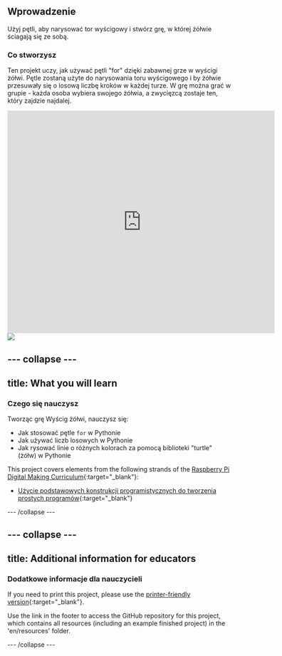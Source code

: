 ## Wprowadzenie

Użyj pętli, aby narysować tor wyścigowy i stwórz grę, w której żółwie ściagają się ze sobą.

### Co stworzysz

Ten projekt uczy, jak używać pętli "for" dzięki zabawnej grze w wyścigi żółwi. Pętle zostaną użyte do narysowania toru wyścigowego i by żółwie przesuwały się o losową liczbę kroków w każdej turze. W grę można grać w grupie - każda osoba wybiera swojego żółwia, a zwycięzcą zostaje ten, który zajdzie najdalej.

<div class="trinket">
  <iframe src="https://trinket.io/embed/python/9339862606?outputOnly=true&start=result" width="600" height="500" frameborder="0" marginwidth="0" marginheight="0" allowfullscreen>
  </iframe>
  <img src="images/race-finished.png">
</div>

## \--- collapse \---

## title: What you will learn

### Czego się nauczysz

Tworząc grę Wyścig żółwi, nauczysz się:

+ Jak stosować pętle `for` w Pythonie
+ Jak używać liczb losowych w Pythonie
+ Jak rysować linie o różnych kolorach za pomocą biblioteki "turtle" (żółw) w Pythonie

This project covers elements from the following strands of the [Raspberry Pi Digital Making Curriculum](https://rpf.io/curriculum){:target="_blank"}:

+ [Użycie podstawowych konstrukcji programistycznych do tworzenia prostych programów](https://www.raspberrypi.org/curriculum/programming/creator/){:target="_blank"}

\--- /collapse \---

## \--- collapse \---

## title: Additional information for educators

### Dodatkowe informacje dla nauczycieli

If you need to print this project, please use the [printer-friendly version](https://projects.raspberrypi.org/en/projects/turtle-race/print){:target="_blank"}.

Use the link in the footer to access the GitHub repository for this project, which contains all resources (including an example finished project) in the 'en/resources' folder.

\--- /collapse \---